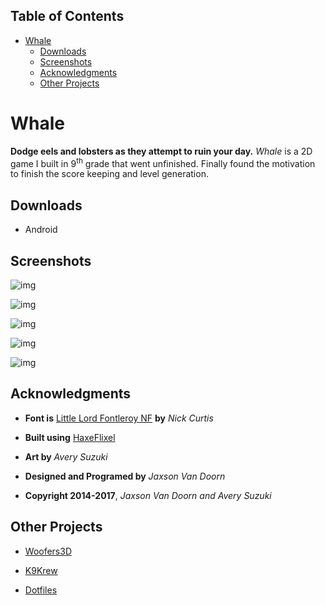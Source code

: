 <div id="table-of-contents">
<h2>Table of Contents</h2>
<div id="text-table-of-contents">
<ul>
<li><a href="#sec-1">Whale</a>
<ul>
<li><a href="#sec-1-1">Downloads</a></li>
<li><a href="#sec-1-2">Screenshots</a></li>
<li><a href="#sec-1-3">Acknowledgments</a></li>
<li><a href="#sec-1-4">Other Projects</a></li>
</ul>
</li>
</ul>
</div>
</div>


# Whale<a id="sec-1" name="sec-1"></a>

**Dodge eels and lobsters as they attempt to ruin your day.**  *Whale* is a 2D game I built in 9<sup>th</sup> grade that went unfinished.  Finally found the motivation to finish the score keeping and level generation.

## Downloads<a id="sec-1-1" name="sec-1-1"></a>

-   Android

## Screenshots<a id="sec-1-2" name="sec-1-2"></a>

![img](./screenshots/1.png "Title Screen")

![img](./screenshots/1.png "Screenshot 1")

![img](./screenshots/2.png "Screenshot 2")

![img](./screenshots/3.png "Screenshot 3")

![img](./screenshots/4.png "Screenshot 4")

## Acknowledgments<a id="sec-1-3" name="sec-1-3"></a>

-   **Font is** [Little Lord Fontleroy NF](http://www.1001fonts.com/littlelordfontleroy-font.html) **by** *Nick Curtis*

-   **Built using** [HaxeFlixel](http://haxeflixel.com/)

-   **Art by** *Avery Suzuki*

-   **Designed and Programed by** *Jaxson Van Doorn*

-   **Copyright 2014-2017**, *Jaxson Van Doorn and Avery Suzuki*

## Other Projects<a id="sec-1-4" name="sec-1-4"></a>

-   [Woofers3D](https://github.com/woofers/java-projects/tree/master/Woofers3D)

-   [K9Krew](https://github.com/woofers/k9-krew)

-   [Dotfiles](https://github.com/woofers/dotfiles)
